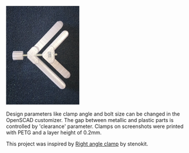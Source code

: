 <img src="img/90.webp" alt="Parametric angle clamp" width="200" />

Design parameters like clamp angle and bolt size can be changed in the OpenSCAD customizer. The gap between metallic and plastic parts is controlled by 'clearance' parameter. Clamps on screenshots were printed with PETG and a layer height of 0.2mm.

This project was inspired by [Right angle clamp](https://www.thingiverse.com/thing:6565057) by stenokit.

